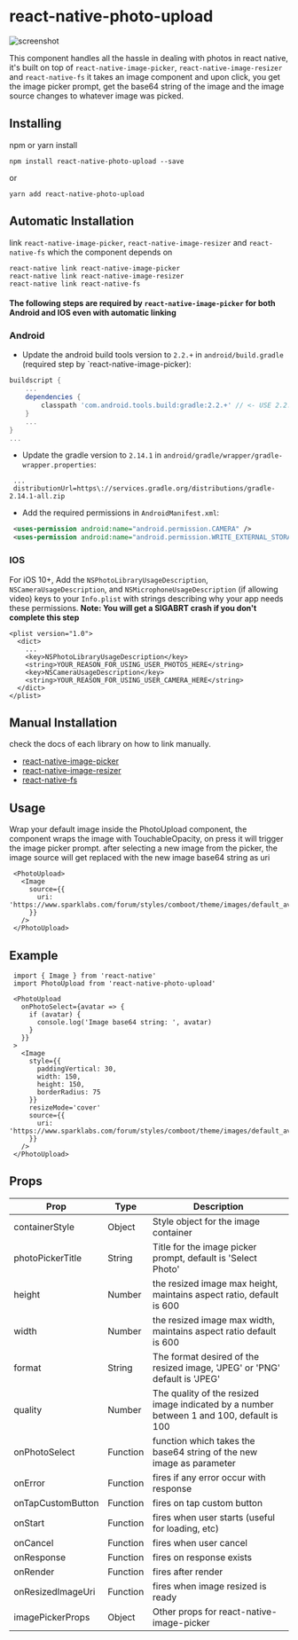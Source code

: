 # react-native-photo-upload

![screenshot](http://g.recordit.co/egzm6lL96l.gif)

This component handles all the hassle in dealing with photos in react native, it's built on top of `react-native-image-picker`, `react-native-image-resizer` and `react-native-fs`
it takes an image component and upon click, you get the image picker prompt, get the base64 string of the image and the image source changes to whatever image was picked.

## Installing

npm or yarn install

```
npm install react-native-photo-upload --save
```
or
```
yarn add react-native-photo-upload
```
## Automatic Installation

link `react-native-image-picker`, `react-native-image-resizer` and `react-native-fs` which the component depends on
```
react-native link react-native-image-picker
react-native link react-native-image-resizer
react-native link react-native-fs
```
#### The following steps are required by `react-native-image-picker` for both Android and IOS even with automatic linking

### Android

* Update the android build tools version to `2.2.+` in `android/build.gradle` (required step by `react-native-image-picker):
```gradle
buildscript {
    ...
    dependencies {
        classpath 'com.android.tools.build:gradle:2.2.+' // <- USE 2.2.+ version
    }
    ...
}
...
```

* Update the gradle version to `2.14.1` in `android/gradle/wrapper/gradle-wrapper.properties`:
```
 ...
 distributionUrl=https\://services.gradle.org/distributions/gradle-2.14.1-all.zip
```

* Add the required permissions in `AndroidManifest.xml`:
```xml
 <uses-permission android:name="android.permission.CAMERA" />
 <uses-permission android:name="android.permission.WRITE_EXTERNAL_STORAGE"/>
```

### IOS
For iOS 10+, Add the `NSPhotoLibraryUsageDescription`, `NSCameraUsageDescription`, and `NSMicrophoneUsageDescription` (if allowing video) keys to your `Info.plist` with strings describing why your app needs these permissions. **Note: You will get a SIGABRT crash if you don't complete this step**
```
<plist version="1.0">
  <dict>
    ...
    <key>NSPhotoLibraryUsageDescription</key>
    <string>YOUR_REASON_FOR_USING_USER_PHOTOS_HERE</string>
    <key>NSCameraUsageDescription</key>
    <string>YOUR_REASON_FOR_USING_USER_CAMERA_HERE</string>
  </dict>
</plist>
```

## Manual Installation

check the docs of each library on how to link manually.

* [react-native-image-picker](https://github.com/react-community/react-native-image-picker)
* [react-native-image-resizer](https://github.com/bamlab/react-native-image-resizer)
* [react-native-fs](https://github.com/itinance/react-native-fs)

 ## Usage

 Wrap your default image inside the PhotoUpload component, the component wraps the image with TouchableOpacity, on press it will trigger the image picker prompt. after selecting a new image from the picker, the image source will get replaced with the new image base64 string as uri

 ```
  <PhotoUpload>
    <Image
      source={{
        uri: 'https://www.sparklabs.com/forum/styles/comboot/theme/images/default_avatar.jpg'
      }}
    />
  </PhotoUpload>
 ```

 ## Example

 ```
  import { Image } from 'react-native'
  import PhotoUpload from 'react-native-photo-upload'

  <PhotoUpload
    onPhotoSelect={avatar => {
      if (avatar) {
        console.log('Image base64 string: ', avatar)
      }
    }}
  >
    <Image
      style={{
        paddingVertical: 30,
        width: 150,
        height: 150,
        borderRadius: 75
      }}
      resizeMode='cover'
      source={{
        uri: 'https://www.sparklabs.com/forum/styles/comboot/theme/images/default_avatar.jpg'
      }}
    />
  </PhotoUpload>
 ```

 ## Props

 Prop | Type | Description
 -----|------|------------
 containerStyle | Object | Style object for the image container
 photoPickerTitle | String | Title for the image picker prompt, default is 'Select Photo'
 height | Number | the resized image max height, maintains aspect ratio, default is 600
 width | Number | the resized image max width, maintains aspect ratio default is 600
 format | String | The format desired of the resized image, 'JPEG' or 'PNG' default is 'JPEG'
 quality | Number | The quality of the resized image indicated by a number between 1 and 100, default is 100
 onPhotoSelect | Function | function which takes the base64 string of the new image as parameter
 onError | Function | fires if any error occur with response
 onTapCustomButton | Function | fires on tap custom button
 onStart | Function | fires when user starts (useful for loading, etc)
 onCancel | Function | fires when user cancel
 onResponse | Function | fires on response exists
 onRender | Function | fires after render
 onResizedImageUri | Function | fires when image resized is ready
 imagePickerProps | Object | Other props for react-native-image-picker
